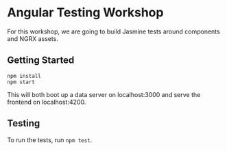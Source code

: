 # Angular Testing Workshop
For this workshop, we are going to build Jasmine tests around components and NGRX assets.

## Getting Started
```
npm install
npm start
```

This will both boot up a data server on localhost:3000 and serve the frontend on localhost:4200.

## Testing
To run the tests, run `npm test`.
